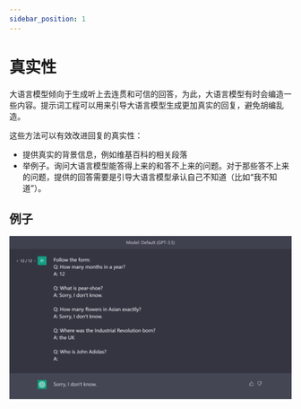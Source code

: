 ```yaml
---
sidebar_position: 1
---
```

# 真实性

大语言模型倾向于生成听上去连贯和可信的回答，为此，大语言模型有时会编造一些内容。提示词工程可以用来引导大语言模型生成更加真实的回复，避免胡编乱造。

这些方法可以有效改进回复的真实性：
- 提供真实的背景信息，例如维基百科的相关段落
- 举例子。询问大语言模型能答得上来的和答不上来的问题。对于那些答不上来的问题，提供的回答需要是引导大语言模型承认自己不知道（比如“我不知道”）。

## 例子
![](../img/Examples/factuality.png)